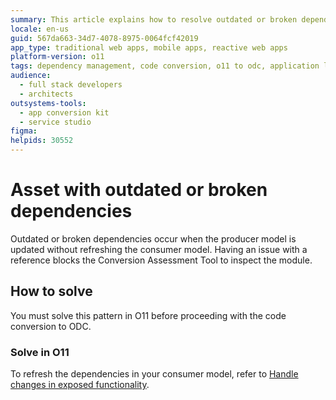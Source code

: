 ```yaml
---
summary: This article explains how to resolve outdated or broken dependencies in O11 before proceeding with the conversion to ODC.
locale: en-us
guid: 567da663-34d7-4078-8975-0064fcf42019
app_type: traditional web apps, mobile apps, reactive web apps
platform-version: o11
tags: dependency management, code conversion, o11 to odc, application lifecycle
audience:
  - full stack developers
  - architects
outsystems-tools:
  - app conversion kit
  - service studio
figma:
helpids: 30552
---
```


# Asset with outdated or broken dependencies

Outdated or broken dependencies occur when the producer model is updated without refreshing the consumer model. Having an issue with a reference blocks the Conversion Assessment Tool to inspect the module.

## How to solve

You must solve this pattern in O11 before proceeding with the code conversion to ODC.

### Solve in O11

To refresh the dependencies in your consumer model, refer to [Handle changes in exposed functionality](../../building-apps/reuse-and-refactor/handle-changes.md#refresh-dependencies).
